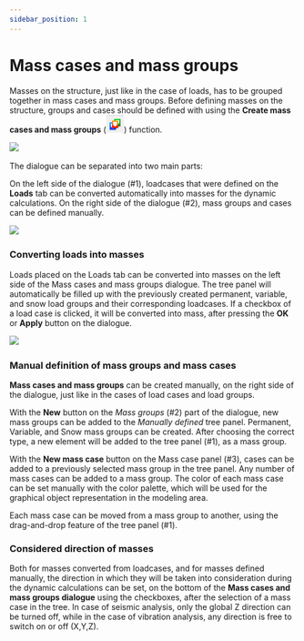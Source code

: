 ```yaml
---
sidebar_position: 1
---
```

# Mass cases and mass groups

Masses on the structure, just like in the case of loads, has to be grouped together in mass cases and mass groups. Before defining masses on the structure, groups and cases should be defined with using the **Create mass cases and mass groups** (![](./img/wp-content-uploads-2021-04-cmd_masscases-1.png)) function.

<!-- /wp:paragraph -->

<!-- wp:image {"align":"center","id":10427,"sizeSlug":"large","linkDestination":"media"} -->

[![](https://Consteelsoftware.com/wp-content/uploads/2021/04/7-2-Mass-Cases-and-mass-groups.png)](./img/wp-content-uploads-2021-04-7-2-Mass-Cases-and-mass-groups.png)

<!-- /wp:image -->

<!-- wp:paragraph -->

The dialogue can be separated into two main parts:

<!-- /wp:paragraph -->

<!-- wp:paragraph -->

On the left side of the dialogue (#1), loadcases that were defined on the **Loads** tab can be converted automatically into masses for the dynamic calculations. On the right side of the dialogue (#2), mass groups and cases can be defined manually.

<!-- /wp:paragraph -->

<!-- wp:image {"align":"center","id":10434,"width":620,"height":469,"sizeSlug":"full","linkDestination":"media"} -->

[![](https://Consteelsoftware.com/wp-content/uploads/2021/04/7-2-Mass-Cases-and-mass-groups.2.png)](./img/wp-content-uploads-2021-04-7-2-Mass-Cases-and-mass-groups.2.png)

<!-- /wp:image -->

<!-- wp:heading {"level":3} -->

### Converting loads into masses

<!-- /wp:heading -->

<!-- wp:paragraph -->

Loads placed on the Loads tab can be converted into masses on the left side of the Mass cases and mass groups dialogue. The tree panel will automatically be filled up with the previously created permanent, variable, and snow load groups and their corresponding loadcases. If a checkbox of a load case is clicked, it will be converted into mass, after pressing the **OK** or **Apply** button on the dialogue.

<!-- /wp:paragraph -->

<!-- wp:image {"align":"right","id":10440,"width":667,"height":503,"sizeSlug":"full","linkDestination":"media"} -->

[![](https://Consteelsoftware.com/wp-content/uploads/2021/04/7-3-Manual-definition-of-Mass-Cases-and-mass-groups.png)](./img/wp-content-uploads-2021-04-7-3-Manual-definition-of-Mass-Cases-and-mass-groups.png)

<!-- /wp:image -->

<!-- wp:heading {"level":3} -->

### Manual definition of mass groups and mass cases

<!-- /wp:heading -->

<!-- wp:paragraph -->

**Mass cases and mass groups** can be created manually, on the right side of the dialogue, just like in the cases of load cases and load groups.

<!-- /wp:paragraph -->

<!-- wp:paragraph -->

With the **New** button on the _Mass groups_ (#2) part of the dialogue, new mass groups can be added to the _Manually defined_ tree panel. Permanent, Variable, and Snow mass groups can be created. After choosing the correct type, a new element will be added to the tree panel (#1), as a mass group.

<!-- /wp:paragraph -->

<!-- wp:paragraph -->

With the **New mass case** button on the Mass case panel (#3), cases can be added to a previously selected mass group in the tree panel. Any number of mass cases can be added to a mass group. The color of each mass case can be set manually with the color palette, which will be used for the graphical object representation in the modeling area.

<!-- /wp:paragraph -->

<!-- wp:paragraph -->

Each mass case can be moved from a mass group to another, using the drag-and-drop feature of the tree panel (#1).

<!-- /wp:paragraph -->

<!-- wp:heading {"level":3} -->

### Considered direction of masses

<!-- /wp:heading -->

<!-- wp:paragraph -->

Both for masses converted from loadcases, and for masses defined manually, the direction in which they will be taken into consideration during the dynamic calculations can be set, on the bottom of the **Mass cases and mass groups dialogue** using the checkboxes, after the selection of a mass case in the tree. In case of seismic analysis, only the global Z direction can be turned off, while in the case of vibration analysis, any direction is free to switch on or off (X,Y,Z).

<!-- /wp:paragraph -->
